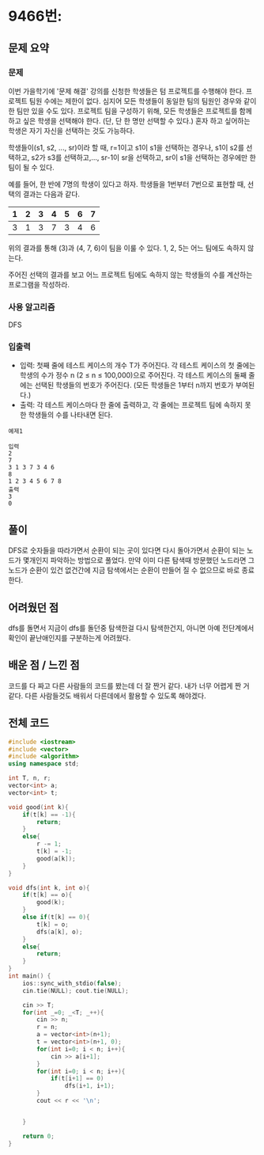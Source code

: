 # 9466번: 

## 문제 요약
### 문제
이번 가을학기에 '문제 해결' 강의를 신청한 학생들은 텀 프로젝트를 수행해야 한다. 프로젝트 팀원 수에는 제한이 없다. 심지어 모든 학생들이 동일한 팀의 팀원인 경우와 같이 한 팀만 있을 수도 있다. 프로젝트 팀을 구성하기 위해, 모든 학생들은 프로젝트를 함께하고 싶은 학생을 선택해야 한다. (단, 단 한 명만 선택할 수 있다.) 혼자 하고 싶어하는 학생은 자기 자신을 선택하는 것도 가능하다.

학생들이(s1, s2, ..., sr)이라 할 때, r=1이고 s1이 s1을 선택하는 경우나, s1이 s2를 선택하고, s2가 s3를 선택하고,..., sr-1이 sr을 선택하고, sr이 s1을 선택하는 경우에만 한 팀이 될 수 있다.

예를 들어, 한 반에 7명의 학생이 있다고 하자. 학생들을 1번부터 7번으로 표현할 때, 선택의 결과는 다음과 같다.

| 1 | 2 | 3 | 4 | 5 | 6 | 7 |
|---|---|---|---|---|---|---|
| 3 | 1 | 3 | 7 | 3 | 4 | 6 |

위의 결과를 통해 (3)과 (4, 7, 6)이 팀을 이룰 수 있다. 1, 2, 5는 어느 팀에도 속하지 않는다.

주어진 선택의 결과를 보고 어느 프로젝트 팀에도 속하지 않는 학생들의 수를 계산하는 프로그램을 작성하라.

### 사용 알고리즘
DFS

### 입출력
- 입력: 첫째 줄에 테스트 케이스의 개수 T가 주어진다. 각 테스트 케이스의 첫 줄에는 학생의 수가 정수 n (2 ≤ n ≤ 100,000)으로 주어진다. 각 테스트 케이스의 둘째 줄에는 선택된 학생들의 번호가 주어진다. (모든 학생들은 1부터 n까지 번호가 부여된다.)
- 출력: 각 테스트 케이스마다 한 줄에 출력하고, 각 줄에는 프로젝트 팀에 속하지 못한 학생들의 수를 나타내면 된다.
```
예제1

입력
2
7
3 1 3 7 3 4 6
8
1 2 3 4 5 6 7 8
출력
3
0
```
## 풀이
DFS로 숫자들을 따라가면서 순환이 되는 곳이 있다면 다시 돌아가면서 순환이 되는 노드가 몇개인지 파악하는 방법으로 풀었다. 만약 이미 다른 탐색때 방문했던 노드라면 그 노드가 순환이 있건 없건간에 지금 탐색에서는 순환이 만들어 질 수 없으므로 바로 종료한다.

## 어려웠던 점
dfs를 돌면서 지금이 dfs를 돌던중 탐색한걸 다시 탐색한건지, 아니면 아예 전단계에서 확인이 끝난애인지를 구분하는게 어려웠다.

## 배운 점 / 느낀 점
코드를 다 짜고 다른 사람들의 코드를 봤는데 더 잘 짠거 같다. 내가 너무 어렵게 짠 거 같다. 다른 사람들것도 배워서 다른데에서 활용할 수 있도록 해야겠다.

## 전체 코드
```cpp
#include <iostream>
#include <vector>
#include <algorithm>
using namespace std;

int T, n, r;
vector<int> a;
vector<int> t;

void good(int k){
    if(t[k] == -1){
        return;
    }
    else{
        r -= 1;
        t[k] = -1;
        good(a[k]);
    }
}

void dfs(int k, int o){
    if(t[k] == o){
        good(k);
    }
    else if(t[k] == 0){
        t[k] = o;
        dfs(a[k], o);
    }
    else{
        return;
    }
}
int main() {
    ios::sync_with_stdio(false);
    cin.tie(NULL); cout.tie(NULL);

    cin >> T;
    for(int _=0; _<T; _++){
        cin >> n;
        r = n;
        a = vector<int>(n+1);
        t = vector<int>(n+1, 0);
        for(int i=0; i < n; i++){
            cin >> a[i+1];
        }
        for(int i=0; i < n; i++){
            if(t[i+1] == 0)
                dfs(i+1, i+1);
        }
        cout << r << '\n';


    }

    return 0;
}
```
